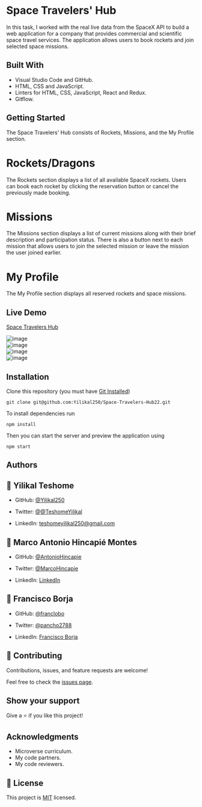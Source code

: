 # Space Travelers' Hub
In this task, I worked with the real live data from the SpaceX API to build a web application for a company that provides commercial and scientific space travel services. The application allows users to book rockets and join selected space missions.

## Built With

- Visual Studio Code and GitHub.
- HTML, CSS and JavaScript.
- Linters for HTML, CSS, JavaScript, React and Redux.
- Gitflow.

## Getting Started

The Space Travelers' Hub consists of Rockets, Missions, and the My Profile section.

# Rockets/Dragons

The Rockets section displays a list of all available SpaceX rockets. Users can book each rocket by clicking the reservation button or cancel the previously made booking.

# Missions

The Missions section displays a list of current missions along with their brief description and participation status. There is also a button next to each mission that allows users to join the selected mission or leave the mission the user joined earlier.

# My Profile

The My Profile section displays all reserved rockets and space missions.

## Live Demo

[Space Travelers Hub](https://react-redux-space-travelers-hub.netlify.app/)<br>

![image](https://user-images.githubusercontent.com/58642949/177840971-87dec59e-b55f-4bee-96ce-4abdbf1baeed.png)
<br>
![image](https://user-images.githubusercontent.com/58642949/177841080-982a3ef8-4108-4961-9de0-66f70db0ff27.png)
<br>
![image](https://user-images.githubusercontent.com/58642949/177841227-3de9e376-8cd9-4b4a-a1c4-035baec3737d.png)
<br>
![image](https://user-images.githubusercontent.com/58642949/177841303-0482af56-93be-4283-9737-86066583c38c.png)
<br>

## Installation

Clone this repository (you must have [Git Installed](git@github.com:Yilikal250/Space-Travelers-Hub22.git))

`git clone git@github.com:Yilikal250/Space-Travelers-Hub22.git`

To install dependencies run

`npm install`

Then you can start the server and preview the application using

`npm start`

## Authors

## 👤 **Yilikal Teshome**

- GitHub: [@Yilikal250](https://github.com/githubhandle)

- Twitter: [@@TeshomeYilikal](https://twitter.com/twitterhandle)

- LinkedIn: [teshomeyilikal250@gmail.com](https://linkedin.com/in/linkedinhandle)

## 👤 **Marco Antonio Hincapié Montes**

- GitHub: [@AntonioHincapie](https://github.com/AntonioHincapie)

- Twitter: [@MarcoHincapie](https://twitter.com/MarcoHincapie)

- LinkedIn: [LinkedIn](https://www.linkedin.com/in/marco-hincapi%C3%A9-7a76751a3/)

## 👤 Francisco Borja

- GitHub: [@franclobo](https://github.com/franclobo)

- Twitter: [@pancho2788](https://twitter.com/Pancho2788)

- LinkedIn: [Francisco Borja](https://www.linkedin.com/in/francisco-borja-lobato/)

## 🤝 Contributing

Contributions, issues, and feature requests are welcome!

Feel free to check the [issues page](../../issues/).

## Show your support

Give a ⭐️ if you like this project!

## Acknowledgments

- Microverse curriculum.
- My code partners.
- My code reviewers.

## 📝 License

This project is [MIT](./LICENSE) licensed.
